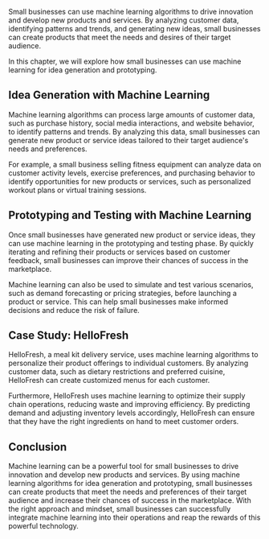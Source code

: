 
Small businesses can use machine learning algorithms to drive innovation and develop new products and services. By analyzing customer data, identifying patterns and trends, and generating new ideas, small businesses can create products that meet the needs and desires of their target audience.

In this chapter, we will explore how small businesses can use machine learning for idea generation and prototyping.

Idea Generation with Machine Learning
-------------------------------------

Machine learning algorithms can process large amounts of customer data, such as purchase history, social media interactions, and website behavior, to identify patterns and trends. By analyzing this data, small businesses can generate new product or service ideas tailored to their target audience's needs and preferences.

For example, a small business selling fitness equipment can analyze data on customer activity levels, exercise preferences, and purchasing behavior to identify opportunities for new products or services, such as personalized workout plans or virtual training sessions.

Prototyping and Testing with Machine Learning
---------------------------------------------

Once small businesses have generated new product or service ideas, they can use machine learning in the prototyping and testing phase. By quickly iterating and refining their products or services based on customer feedback, small businesses can improve their chances of success in the marketplace.

Machine learning can also be used to simulate and test various scenarios, such as demand forecasting or pricing strategies, before launching a product or service. This can help small businesses make informed decisions and reduce the risk of failure.

Case Study: HelloFresh
----------------------

HelloFresh, a meal kit delivery service, uses machine learning algorithms to personalize their product offerings to individual customers. By analyzing customer data, such as dietary restrictions and preferred cuisine, HelloFresh can create customized menus for each customer.

Furthermore, HelloFresh uses machine learning to optimize their supply chain operations, reducing waste and improving efficiency. By predicting demand and adjusting inventory levels accordingly, HelloFresh can ensure that they have the right ingredients on hand to meet customer orders.

Conclusion
----------

Machine learning can be a powerful tool for small businesses to drive innovation and develop new products and services. By using machine learning algorithms for idea generation and prototyping, small businesses can create products that meet the needs and preferences of their target audience and increase their chances of success in the marketplace. With the right approach and mindset, small businesses can successfully integrate machine learning into their operations and reap the rewards of this powerful technology.
